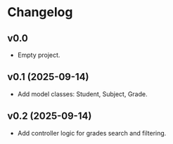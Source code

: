 # Changelog

## v0.0
- Empty project.

## v0.1 (2025-09-14)
- Add model classes: Student, Subject, Grade.

## v0.2 (2025-09-14)
- Add controller logic for grades search and filtering.